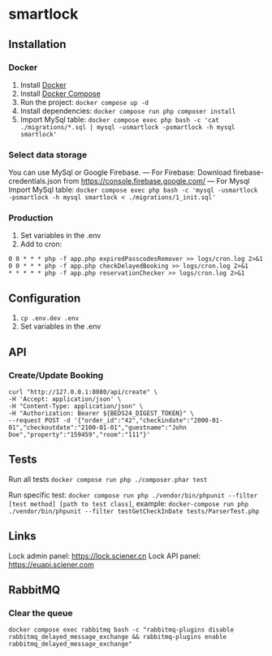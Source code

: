 # smartlock #

## Installation ##

### Docker ###
1. Install [Docker](https://docs.docker.com/engine/installation/linux/ubuntu/)
2. Install [Docker Compose](https://docs.docker.com/compose/install/)
3. Run the project: `docker compose up -d`
4. Install dependencies: `docker compose run php composer install`
5. Import MySql table: `docker compose exec php bash -c 'cat ./migrations/*.sql | mysql -usmartlock -psmartlock -h mysql smartlock'`

### Select data storage ###
You can use MySql or Google Firebase.
— For Firebase: Download firebase-credentials.json from https://console.firebase.google.com/
— For Mysql Import MySql table: `docker compose exec php bash -c 'mysql -usmartlock -psmartlock -h mysql smartlock < ./migrations/1_init.sql'`

### Production ###
1. Set variables in the .env
2. Add to cron:

```
0 0 * * * php -f app.php expiredPasscodesRemover >> logs/cron.log 2>&1
0 0 * * * php -f app.php checkDelayedBooking >> logs/cron.log 2>&1
* * * * * php -f app.php reservationChecker >> logs/cron.log 2>&1
```

## Configuration ##
1. `cp .env.dev .env`
2. Set variables in the .env

## API

### Create/Update Booking
```shell
curl "http://127.0.0.1:8080/api/create" \
-H 'Accept: application/json' \
-H "Content-Type: application/json" \
-H "Authorization: Bearer ${BEDS24_DIGEST_TOKEN}" \
--request POST -d '{"order_id":"42","checkindate":"2000-01-01","checkoutdate":"2100-01-01","guestname":"John Doe","property":"159459","room":"111"}'
```

## Tests ##
Run all tests `docker compose run php ./composer.phar test`

Run specific test:  `docker compose run php ./vendor/bin/phpunit --filter [test method] [path to test class]`, example: `docker-compose run php ./vendor/bin/phpunit --filter testGetCheckInDate tests/ParserTest.php`

## Links

Lock admin panel: https://lock.sciener.cn
Lock API panel: https://euapi.sciener.com

## RabbitMQ

### Clear the queue
```shell
docker compose exec rabbitmq bash -c "rabbitmq-plugins disable rabbitmq_delayed_message_exchange && rabbitmq-plugins enable rabbitmq_delayed_message_exchange"
```
